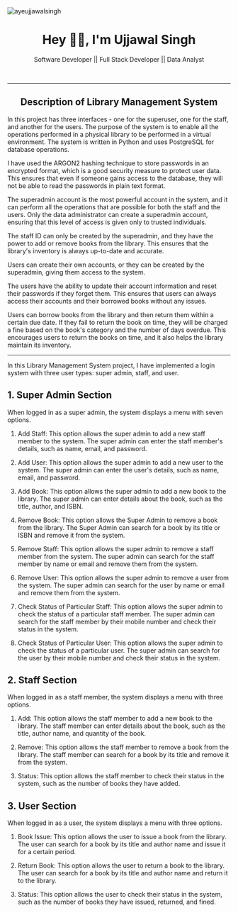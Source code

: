 <img src="https://komarev.com/ghpvc/?username=ayeujjawalsingh&label=Profile%20Visiters&color=0e75b6&style=flat" alt="ayeujjawalsingh" />

<h1 align="center"> Hey 👋🏻, I'm Ujjawal Singh </br> 
</h1>
<p align="center">Software Developer || Full Stack Developer || Data Analyst</p>
<p align="center">
<a href="https://auth.geeksforgeeks.org/user/ayeujjawalsingh/practice" target="_blank"><img alt="" src="https://img.shields.io/badge/GeeksforGeeks-000?logo=GeeksforGeeks&logoColor=2FF200&style=for-the-badge" style="vertical-align:center" /></a>
<a href="https://linkedin.com/in/ayeujjawalsingh" target="_blank"><img alt="" src="https://img.shields.io/badge/LinkedIn-000?logo=linkedin&logoColor=0A66C2&style=for-the-badge" style="vertical-align:center" /></a>
<a href="https://github.com/ayeujjawalsingh" target="_blank"><img alt="" src="https://img.shields.io/badge/Github-000?logo=github&logoColor=f4f9fe&style=for-the-badge" style="vertical-align:center" /></a>
<a href="https://leetcode.com/ayeujjawalsingh/" target="_blank"><img alt="" src="https://img.shields.io/badge/Leetcode-000?logo=leetcode&logoColor=FFF926&style=for-the-badge" style="vertical-align:center" /></a></p>
<hr>
<h2 align="center">Description of Library Management System</h2>

<p>
In this project has three interfaces - one for the superuser, one for the staff, and another for the users. The purpose of the system is to enable all the operations performed in a physical library to be performed in a virtual environment. The system is written in Python and uses PostgreSQL for database operations.

I have used the ARGON2 hashing technique to store passwords in an encrypted format, which is a good security measure to protect user data. This ensures that even if someone gains access to the database, they will not be able to read the passwords in plain text format.

The superadmin account is the most powerful account in the system, and it can perform all the operations that are possible for both the staff and the users. Only the data administrator can create a superadmin account, ensuring that this level of access is given only to trusted individuals.

The staff ID can only be created by the superadmin, and they have the power to add or remove books from the library. This ensures that the library's inventory is always up-to-date and accurate.

Users can create their own accounts, or they can be created by the superadmin, giving them access to the system.

The users have the ability to update their account information and reset their passwords if they forget them. This ensures that users can always access their accounts and their borrowed books without any issues.

Users can borrow books from the library and then return them within a certain due date. If they fail to return the book on time, they will be charged a fine based on the book's category and the number of days overdue. This encourages users to return the books on time, and it also helps the library maintain its inventory.
</p>
<hr>

<p>
In this Library Management System project, I have implemented a login system with three user types: super admin, staff, and user.
</p>

## 1. Super Admin Section

<p>
When logged in as a super admin, the system displays a menu with seven options.

1. Add Staff: This option allows the super admin to add a new staff member to the system. The super admin can enter the staff member's details, such as name, email, and password.
 
2. Add User: This option allows the super admin to add a new user to the system. The super admin can enter the user's details, such as name, email, and password.
 
3. Add Book: This option allows the super admin to add a new book to the library. The super admin can enter details about the book, such as the title, author, and ISBN.
 
4. Remove Book: This option allows the Super Admin to remove a book from the library. The Super Admin can search for a book by its title or ISBN and remove it from the system.
 
5. Remove Staff: This option allows the super admin to remove a staff member from the system. The super admin can search for the staff member by name or email and remove them from the system.
 
6. Remove User: This option allows the super admin to remove a user from the system. The super admin can search for the user by name or email and remove them from the system.
 
7. Check Status of Particular Staff: This option allows the super admin to check the status of a particular staff member. The super admin can search for the staff member by their mobile number and check their status in the system.
 
8. Check Status of Particular User: This option allows the super admin to check the status of a particular user. The super admin can search for the user by their mobile number and check their status in the system.
</p>

## 2. Staff Section

<p>
When logged in as a staff member, the system displays a menu with three options.

1. Add: This option allows the staff member to add a new book to the library. The staff member can enter details about the book, such as the title, author name, and quantity of the book.
 
2. Remove: This option allows the staff member to remove a book from the library. The staff member can search for a book by its title and remove it from the system.
 
3. Status: This option allows the staff member to check their status in the system, such as the number of books they have added.
</p>

## 3. User Section

<p>
When logged in as a user, the system displays a menu with three options.

1. Book Issue: This option allows the user to issue a book from the library. The user can search for a book by its title and author name and issue it for a certain period.
 
2. Return Book: This option allows the user to return a book to the library. The user can search for a book by its title and author name and return it to the library.
 
3. Status: This option allows the user to check their status in the system, such as the number of books they have issued, returned, and fined.
</p>
